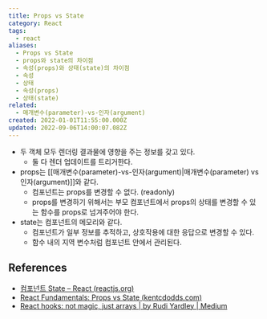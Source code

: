 ```yaml
---
title: Props vs State
category: React
tags:
  - react
aliases:
  - Props vs State
  - props와 state의 차이점
  - 속성(props)와 상태(state)의 차이점
  - 속성
  - 상태
  - 속성(props)
  - 상태(state)
related:
  - 매개변수(parameter)-vs-인자(argument)
created: 2022-01-01T11:55:00.000Z
updated: 2022-09-06T14:00:07.082Z
---
```


<Metadata />

- 두 객체 모두 렌더링 결과물에 영향을 주는 정보를 갖고 있다.
  - 둘 다 렌더 업데이트를 트리거한다.
- props는 [[매개변수(parameter)-vs-인자(argument)|매개변수(parameter) vs 인자(argument)]]와 같다.
  - 컴포넌트는 props를 변경할 수 없다. (readonly)
  - props를 변경하기 위해서는 부모 컴포넌트에서 props의 상태를 변경할 수 있는 함수를 props로 넘겨주어야 한다.
- state는 컴포넌트의 메모리와 같다.
  - 컴포넌트가 일부 정보를 추적하고, 상호작용에 대한 응답으로 변경할 수 있다.
  - 함수 내의 지역 변수처럼 컴포넌트 안에서 관리된다.

## References

- [컴포넌트 State – React (reactjs.org)](https://ko.reactjs.org/docs/faq-state.html#what-is-the-difference-between-state-and-props)
- [React Fundamentals: Props vs State (kentcdodds.com)](https://kentcdodds.com/blog/props-vs-state)
- [React hooks: not magic, just arrays | by Rudi Yardley | Medium](https://medium.com/@ryardley/react-hooks-not-magic-just-arrays-cd4f1857236e)
